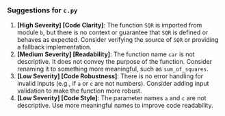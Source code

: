 ### Suggestions for `c.py`

1. **[High Severity] [Code Clarity]**: The function `SQR` is imported from module `b`, but there is no context or guarantee that `SQR` is defined or behaves as expected. Consider verifying the source of `SQR` or providing a fallback implementation.
2. **[Medium Severity] [Readability]**: The function name `car` is not descriptive. It does not convey the purpose of the function. Consider renaming it to something more meaningful, such as `sum_of_squares`.
3. **[Low Severity] [Code Robustness]**: There is no error handling for invalid inputs (e.g., if `a` or `c` are not numbers). Consider adding input validation to make the function more robust.
4. **[Low Severity] [Code Style]**: The parameter names `a` and `c` are not descriptive. Use more meaningful names to improve code readability.

